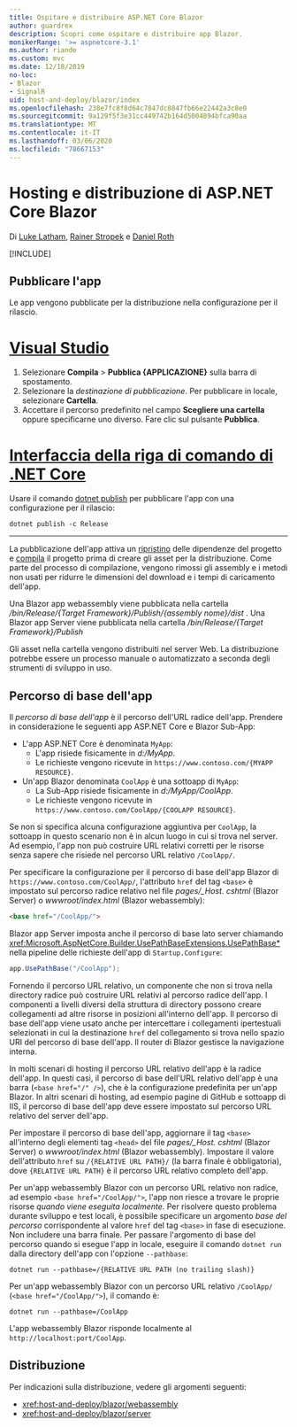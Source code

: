 ```yaml
---
title: Ospitare e distribuire ASP.NET Core Blazor
author: guardrex
description: Scopri come ospitare e distribuire app Blazor.
monikerRange: '>= aspnetcore-3.1'
ms.author: riande
ms.custom: mvc
ms.date: 12/18/2019
no-loc:
- Blazor
- SignalR
uid: host-and-deploy/blazor/index
ms.openlocfilehash: 238e7fc8f8d64c7847dc8847fb66e22442a3c8e0
ms.sourcegitcommit: 9a129f5f3e31cc449742b164d5004894bfca90aa
ms.translationtype: MT
ms.contentlocale: it-IT
ms.lasthandoff: 03/06/2020
ms.locfileid: "78667153"
---
```

# <a name="host-and-deploy-aspnet-core-blazor"></a>Hosting e distribuzione di ASP.NET Core Blazor

Di [Luke Latham](https://github.com/guardrex), [Rainer Stropek](https://www.timecockpit.com) e [Daniel Roth](https://github.com/danroth27)

[!INCLUDE[](~/includes/blazorwasm-preview-notice.md)]

## <a name="publish-the-app"></a>Pubblicare l'app

Le app vengono pubblicate per la distribuzione nella configurazione per il rilascio.

# <a name="visual-studio"></a>[Visual Studio](#tab/visual-studio)

1. Selezionare **Compila** > **Pubblica {APPLICAZIONE}** sulla barra di spostamento.
1. Selezionare la *destinazione di pubblicazione*. Per pubblicare in locale, selezionare **Cartella**.
1. Accettare il percorso predefinito nel campo **Scegliere una cartella** oppure specificarne uno diverso. Fare clic sul pulsante **Pubblica**.

# <a name="net-core-cli"></a>[Interfaccia della riga di comando di .NET Core](#tab/netcore-cli)

Usare il comando [dotnet publish](/dotnet/core/tools/dotnet-publish) per pubblicare l'app con una configurazione per il rilascio:

```dotnetcli
dotnet publish -c Release
```

---

La pubblicazione dell'app attiva un [ripristino](/dotnet/core/tools/dotnet-restore) delle dipendenze del progetto e [compila](/dotnet/core/tools/dotnet-build) il progetto prima di creare gli asset per la distribuzione. Come parte del processo di compilazione, vengono rimossi gli assembly e i metodi non usati per ridurre le dimensioni del download e i tempi di caricamento dell'app.

Una Blazor app webassembly viene pubblicata nella cartella */bin/Release/{Target Framework}/Publish/{assembly nome}/dist* . Una Blazor app Server viene pubblicata nella cartella */bin/Release/{Target Framework}/Publish*

Gli asset nella cartella vengono distribuiti nel server Web. La distribuzione potrebbe essere un processo manuale o automatizzato a seconda degli strumenti di sviluppo in uso.

## <a name="app-base-path"></a>Percorso di base dell'app

Il *percorso di base dell'app* è il percorso dell'URL radice dell'app. Prendere in considerazione le seguenti app ASP.NET Core e Blazor Sub-App:

* L'app ASP.NET Core è denominata `MyApp`:
  * L'app risiede fisicamente in *d:/MyApp*.
  * Le richieste vengono ricevute in `https://www.contoso.com/{MYAPP RESOURCE}`.
* Un'app Blazor denominata `CoolApp` è una sottoapp di `MyApp`:
  * La Sub-App risiede fisicamente in *d:/MyApp/CoolApp*.
  * Le richieste vengono ricevute in `https://www.contoso.com/CoolApp/{COOLAPP RESOURCE}`.

Se non si specifica alcuna configurazione aggiuntiva per `CoolApp`, la sottoapp in questo scenario non è in alcun luogo in cui si trova nel server. Ad esempio, l'app non può costruire URL relativi corretti per le risorse senza sapere che risiede nel percorso URL relativo `/CoolApp/`.

Per specificare la configurazione per il percorso di base dell'app Blazor di `https://www.contoso.com/CoolApp/`, l'attributo `href` del tag `<base>` è impostato sul percorso radice relativo nel file *pages/_Host. cshtml* (Blazor Server) o *wwwroot/index.html* (Blazor webassembly):

```html
<base href="/CoolApp/">
```

Blazor app Server imposta anche il percorso di base lato server chiamando <xref:Microsoft.AspNetCore.Builder.UsePathBaseExtensions.UsePathBase*> nella pipeline delle richieste dell'app di `Startup.Configure`:

```csharp
app.UsePathBase("/CoolApp");
```

Fornendo il percorso URL relativo, un componente che non si trova nella directory radice può costruire URL relativi al percorso radice dell'app. I componenti a livelli diversi della struttura di directory possono creare collegamenti ad altre risorse in posizioni all'interno dell'app. Il percorso di base dell'app viene usato anche per intercettare i collegamenti ipertestuali selezionati in cui la destinazione `href` del collegamento si trova nello spazio URI del percorso di base dell'app. Il router di Blazor gestisce la navigazione interna.

In molti scenari di hosting il percorso URL relativo dell'app è la radice dell'app. In questi casi, il percorso di base dell'URL relativo dell'app è una barra (`<base href="/" />`), che è la configurazione predefinita per un'app Blazor. In altri scenari di hosting, ad esempio pagine di GitHub e sottoapp di IIS, il percorso di base dell'app deve essere impostato sul percorso URL relativo del server dell'app.

Per impostare il percorso di base dell'app, aggiornare il tag `<base>` all'interno degli elementi tag `<head>` del file *pages/_Host. cshtml* (Blazor Server) o *wwwroot/index.html* (Blazor webassembly). Impostare il valore dell'attributo `href` su `/{RELATIVE URL PATH}/` (la barra finale è obbligatoria), dove `{RELATIVE URL PATH}` è il percorso URL relativo completo dell'app.

Per un'app webassembly Blazor con un percorso URL relativo non radice, ad esempio `<base href="/CoolApp/">`, l'app non riesce a trovare le proprie risorse *quando viene eseguita localmente*. Per risolvere questo problema durante sviluppo e test locali, è possibile specificare un argomento *base del percorso* corrispondente al valore `href` del tag `<base>` in fase di esecuzione. Non includere una barra finale. Per passare l'argomento di base del percorso quando si esegue l'app in locale, eseguire il comando `dotnet run` dalla directory dell'app con l'opzione `--pathbase`:

```dotnetcli
dotnet run --pathbase=/{RELATIVE URL PATH (no trailing slash)}
```

Per un'app webassembly Blazor con un percorso URL relativo `/CoolApp/` (`<base href="/CoolApp/">`), il comando è:

```dotnetcli
dotnet run --pathbase=/CoolApp
```

L'app webassembly Blazor risponde localmente al `http://localhost:port/CoolApp`.

## <a name="deployment"></a>Distribuzione

Per indicazioni sulla distribuzione, vedere gli argomenti seguenti:

* <xref:host-and-deploy/blazor/webassembly>
* <xref:host-and-deploy/blazor/server>
